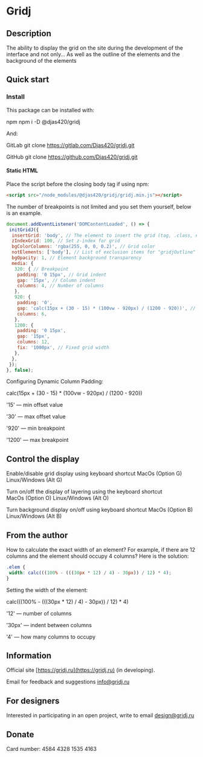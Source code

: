 # Gridj

## Description

The ability to display the grid on the site during the development of the interface and not only…
As well as the outline of the elements and the background of the elements

## Quick start

### Install

This package can be installed with:

npm
npm i -D @djas420/gridj

And:

GitLab
git clone https://gitlab.com/Djas420/gridj.git

GitHub
git clone https://github.com/Djas420/gridj.git

#### Static HTML

Place the script before the closing body tag if using npm:

```html
<script src="/node_modules/@djas420/gridj/gridj.min.js"></script>
```

The number of breakpoints is not limited and you set them yourself, below is an example.

```javascript
document.addEventListener('DOMContentLoaded', () => {
 initGridJ({
  insertGrid: 'body', // The element to insert the grid (tag, .class, #id), set the element to position: relative;
  zIndexGrid: 100, // Set z-index for grid
  bgColorColumns: 'rgba(255, 0, 0, 0.2)', // Grid color
  notElements: ['body'], // List of exclusion items for "gridjOutline" and "gridjBackground"
  bgOpacity: 1, // Element background transparency
  media: {
   320: { // Breakpoint
    padding: '0 15px', // Grid indent
    gap: '15px', // Column indent
    columns: 4, // Number of columns
   },
   920: {
    padding: '0',
    gap: 'calc(15px + (30 - 15) * (100vw - 920px) / (1200 - 920))', // Dynamic column padding
    columns: 6,
   },
   1200: {
    padding: '0 15px',
    gap: '15px',
    columns: 12,
    fix: '1000px', // Fixed grid width
   },
  },
 });
}, false);
```

Configuring Dynamic Column Padding:

calc(15px + (30 - 15) * (100vw - 920px) / (1200 - 920))

'15' — min offset value

'30' — max offset value

'920' — min breakpoint

'1200' — max breakpoint

## Control the display

Enable/disable grid display using keyboard shortcut MacOs&nbsp;(Option&nbsp;G) Linux/Windows&nbsp;(Alt&nbsp;G)

Turn on/off the display of layering using the keyboard shortcut MacOs&nbsp;(Option&nbsp;O) Linux/Windows&nbsp;(Alt&nbsp;O)

Turn background display on/off using keyboard shortcut MacOs&nbsp;(Option&nbsp;B) Linux/Windows&nbsp;(Alt&nbsp;B)

## From the author

How to calculate the exact width of an element?
For example, if there are 12 columns and the element should occupy 4 columns?
Here is the solution:

```css
.elem {
 width: calc(((100% - (((30px * 12) / 4) - 30px)) / 12) * 4);
}
```

Setting the width of the element:

calc(((100% - (((30px * 12) / 4) - 30px)) / 12) * 4)

'12' — number of columns

'30px' — indent between columns

'4' — how many columns to occupy

## Information

Official site [https://gridj.ru](https://gridj.ru) (in developing).

Email for feedback and suggestions [info@gridj.ru](mailto:info@gridj.ru)

## For designers

Interested in participating in an open project, write to email [design@gridj.ru](mailto:design@gridj.ru)

## Donate

Card number: 4584 4328 1535 4163
